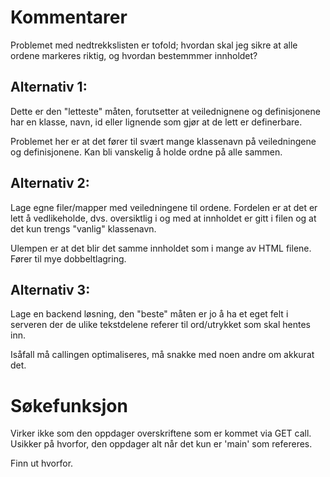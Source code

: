 # Kommentarer
Problemet med nedtrekkslisten er tofold; hvordan skal jeg sikre at alle ordene
markeres riktig, og hvordan bestemmmer innholdet?

## Alternativ 1:
Dette er den "letteste" måten, forutsetter at veilednignene og definisjonene
har en klasse, navn, id eller lignende som gjør at de lett er definerbare.

Problemet her er at det fører til svært mange klassenavn på veiledningene og
definisjonene. Kan bli vanskelig å holde ordne på alle sammen.

## Alternativ 2:
Lage egne filer/mapper med veiledningene til ordene. 
Fordelen er at det er lett å vedlikeholde, dvs. oversiktlig i og med at innholdet
er gitt i filen og at det kun trengs "vanlig" klassenavn.

Ulempen er at det blir det samme innholdet som i mange av HTML filene.
Fører til mye dobbeltlagring.

## Alternativ 3:
Lage en backend løsning, den "beste" måten er jo å ha et eget felt i serveren
der de ulike tekstdelene referer til ord/utrykket som skal hentes inn.

Isåfall må callingen optimaliseres, må snakke med noen andre om akkurat det.

# Søkefunksjon
Virker ikke som den oppdager overskriftene som er kommet via GET call.
Usikker på hvorfor, den oppdager alt når det kun er 'main' som refereres.

Finn ut hvorfor.